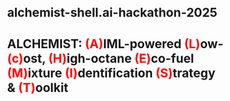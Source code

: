 # alchemist-shell.ai-hackathon-2025
<h1>
ALCHEMIST: <span style="color: red;">(A)</span>IML-powered <span style="color: red;">(L)</span>ow-<span style="color: red;">(c)</span>ost, <span style="color: red;">(H)</span>igh-octane <span style="color: red;">(E)</span>co-fuel <span style="color: red;">(M)</span>ixture <span style="color: red;">(I)</span>dentification <span style="color: red;">(S)</span>trategy & <span style="color: red;">(T)</span>oolkit
</h1>
